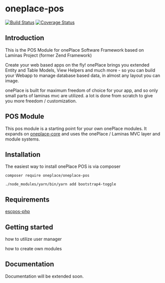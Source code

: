 # oneplace-pos

[![Build Status](https://travis-ci.com/OnePlc/PLC_X_POS.svg?branch=master)](https://travis-ci.com/OnePlc/PLC_X_POS)
[![Coverage Status](https://coveralls.io/repos/github/OnePlc/PLC_X_POS/badge.svg?branch=master)](https://coveralls.io/github/OnePlc/PLC_X_POS?branch=master)

## Introduction

This is the POS Module for onePlace Software Framework based on Laminas Project (former Zend Framework)

Create your web based apps on the fly! onePlace brings you extended Entity and Table Models,
View Helpers and much more - so you can build your Webapp to manage database based data, 
in almost any layout you can image. 

onePlace is built for maximum freedom of choice for your app, and so only small
parts of laminas mvc are utilized. a lot is done from scratch to give you more freedom / customization.

## POS Module

This pos module is a starting point for your own onePlace modules.
It expands on [oneplace-core](https://github.com/OnePlc/PLC_X_Core) and uses the onePlace / Laminas MVC layer and module systems.

## Installation

The easiest way to install onePlace POS is via composer
```shell script
composer require oneplace/oneplace-pos

./node_modules/yarn/bin/yarn add bootstrap4-toggle
```

## Requirements
[escpos-php](https://github.com/mike42/escpos-php)

## Getting started

how to utilize user manager

how to create own modules

## Documentation

Documentation will be extended soon.